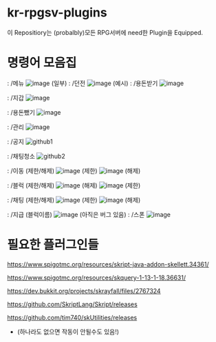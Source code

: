 # kr-rpgsv-plugins
이 Repositiory는 (probalbly)모든 RPG서버에 need한 Plugin을 Equipped.

# 명령어 모음집
: /메뉴
![image](https://user-images.githubusercontent.com/89384053/164959338-1203179f-d28c-4bcb-9e5f-f43237c8310c.png)
(일부)
: /던전
![image](https://user-images.githubusercontent.com/89384053/164959361-7969c930-7f7e-4c88-a159-ff6964ae4f35.png)
(예시)
: /용돈받기
![image](https://user-images.githubusercontent.com/89384053/164959210-d3b8dc85-dbd4-4031-8bad-995b1dfa7c12.png)

: /지갑
![image](https://user-images.githubusercontent.com/89384053/164959231-9de05143-ee75-49a8-acf8-1c232fa54fd0.png)

: /용돈뺐기
![image](https://user-images.githubusercontent.com/89384053/164959219-34677c46-d6b6-4778-9aba-93036eb118b6.png)

: /관리
![image](https://user-images.githubusercontent.com/89384053/164959199-fa694dad-8785-4fa6-a917-33510f2b89f2.png)

: /공지
![github1](https://user-images.githubusercontent.com/89384053/164959113-0cec29e6-6c0b-41e3-b2f4-011196ef3200.png)

: /채팅청소
![github2](https://user-images.githubusercontent.com/89384053/164959123-59f027b2-27dc-423e-8a41-bf0a02fbfbdd.png)

: /이동 (제한/해제)
![image](https://user-images.githubusercontent.com/89384053/164959163-8029ff65-fc04-4d4b-b46f-132a5c0bf6b8.png) (제한)
![image](https://user-images.githubusercontent.com/89384053/164959181-1fff627c-f5f8-458e-9346-9d7b4be310da.png) (해제)

: /블럭 (제한/해제)
![image](https://user-images.githubusercontent.com/89384053/164959286-0a1df3b3-29fd-4fa8-91be-d24ee4559f0a.png) (해제)
![image](https://user-images.githubusercontent.com/89384053/164959311-49794259-cff1-4405-b9bc-c029a2497700.png) (제한)

: /채팅 (제한/해제)
![image](https://user-images.githubusercontent.com/89384053/164959255-102e7286-22c8-49d5-8671-2577cd15203c.png) (제한)
![image](https://user-images.githubusercontent.com/89384053/164959269-163c505e-b168-4f18-a375-939d23c013ee.png) (해제)

: /지급 (블럭이름)
![image](https://user-images.githubusercontent.com/89384053/164959328-3966836f-36f2-4f2b-be29-7127f5d9249a.png)
(아직은 버그 있음)
: /스폰
![image](https://user-images.githubusercontent.com/89384053/164959155-b1a000f9-90b5-44f7-93b2-d27d119ef0b9.png)


# 필요한 플러그인들
https://www.spigotmc.org/resources/skript-java-addon-skellett.34361/

https://www.spigotmc.org/resources/skquery-1-13-1-18.36631/

https://dev.bukkit.org/projects/skrayfall/files/2767324

https://github.com/SkriptLang/Skript/releases

https://github.com/tim740/skUtilities/releases

* (하나라도 없으면 작동이 안될수도 있음!)
